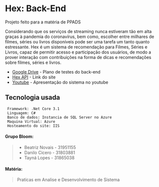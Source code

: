 # Hex: Back-End

Projeto feito para a matéria de PPADS

Considerando que os serviços de streaming nunca estiveram tão em alta graças à pandemia do coronavírus, bem como, escolher entre milhares de filmes, séries ou livros disponíveis pode ser uma tarefa um tanto quanto estressante.
Hex é um sistema de recomendação para Filmes, Séries e Livros, capaz de permitir acesso e participação dos usuários, de modo a prover interação com contribuições na forma de dicas e recomendações sobre filmes, séries e livros. 

- [Google Drive](https://docs.google.com/document/d/1Y9OBStxLhUFeLMSjVm-x5jwOv0K-fd4m/edit?usp=drive_web&ouid=114800239921516594749&rtpof=true) - Plano de testes do back-end
- [Hex API](https://hexapi.brazilsouth.cloudapp.azure.com/index.html) - Link do site
- [Youtube](https://www.youtube.com/watch?v=XoKCgFDpdOg&ab_channel=Bloom%E2%84%A2) - Apresentação do sistema no youtube

## Tecnologia usada
````
 Framework: .Net Core 3.1
 Linguagem: C#
 Banco de dados: Instancia de SQL Server no Azure
 Maquina Virtual: Azure
 Hosteamento do site: IIS
 ````


#### Grupo Bloom: 
> - Beatriz Novais - 31951155
> - Danilo Cicero - 31803881
> - Tayná Lopes - 31865038
#### Matéria: 
> Praticas em Analise e Desenvolvimento de Sistema
